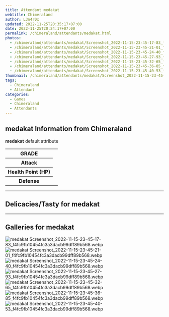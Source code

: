 ```yaml
---
title: Attendant medakat
webtitle: Chimeraland
author: L3n4r0x
updated: 2022-11-25T20:35:17+07:00
date: 2022-11-25T20:24:17+07:00
permalink: /chimeraland/attendants/medakat.html
photos:
  - /chimeraland/attendants/medakat/Screenshot_2022-11-15-23-45-17-83_f4fc9fb10454fc3a3dacb99dff89b568.webp
  - /chimeraland/attendants/medakat/Screenshot_2022-11-15-23-45-21-01_f4fc9fb10454fc3a3dacb99dff89b568.webp
  - /chimeraland/attendants/medakat/Screenshot_2022-11-15-23-45-24-40_f4fc9fb10454fc3a3dacb99dff89b568.webp
  - /chimeraland/attendants/medakat/Screenshot_2022-11-15-23-45-27-93_f4fc9fb10454fc3a3dacb99dff89b568.webp
  - /chimeraland/attendants/medakat/Screenshot_2022-11-15-23-45-32-65_f4fc9fb10454fc3a3dacb99dff89b568.webp
  - /chimeraland/attendants/medakat/Screenshot_2022-11-15-23-45-36-85_f4fc9fb10454fc3a3dacb99dff89b568.webp
  - /chimeraland/attendants/medakat/Screenshot_2022-11-15-23-45-40-53_f4fc9fb10454fc3a3dacb99dff89b568.webp
thumbnail: /chimeraland/attendants/medakat/Screenshot_2022-11-15-23-45-17-83_f4fc9fb10454fc3a3dacb99dff89b568.webp
tags:
  - Chimeraland
  - Attendant
categories:
  - Games
  - Chimeraland
  - Attendants
---
```


<section id="bootstrap-wrapper"><link rel="stylesheet" href="https://rawcdn.githack.com/dimaslanjaka/Web-Manajemen/0c3b5aa1813bd4abcd2c11bf3e37928b15c28664/css/bootstrap-5-3-0-alpha3-wrapper.css"/><h2 id="attribute">medakat Information from Chimeraland</h2><p><b>medakat</b> default attribute <table><tr><th>GRADE</th><td></td></tr><tr><th>Attack</th><td></td></tr><tr><th>Health Point (HP)</th><td></td></tr><tr><th>Defense</th><td></td></tr></table></p><hr/><h2 id="delicacies">Delicacies/Tasty for medakat</h2><div class="text-white bg-dark"></div><hr/><div id="gallery"><h2>Galleries for medakat</h2><div class="row"><div class="col-lg-6 col-12"><img src="/chimeraland/attendants/medakat/Screenshot_2022-11-15-23-45-17-83_f4fc9fb10454fc3a3dacb99dff89b568.webp" alt="medakat Screenshot_2022-11-15-23-45-17-83_f4fc9fb10454fc3a3dacb99dff89b568.webp"/></div><div class="col-lg-6 col-12"><img src="/chimeraland/attendants/medakat/Screenshot_2022-11-15-23-45-21-01_f4fc9fb10454fc3a3dacb99dff89b568.webp" alt="medakat Screenshot_2022-11-15-23-45-21-01_f4fc9fb10454fc3a3dacb99dff89b568.webp"/></div><div class="col-lg-6 col-12"><img src="/chimeraland/attendants/medakat/Screenshot_2022-11-15-23-45-24-40_f4fc9fb10454fc3a3dacb99dff89b568.webp" alt="medakat Screenshot_2022-11-15-23-45-24-40_f4fc9fb10454fc3a3dacb99dff89b568.webp"/></div><div class="col-lg-6 col-12"><img src="/chimeraland/attendants/medakat/Screenshot_2022-11-15-23-45-27-93_f4fc9fb10454fc3a3dacb99dff89b568.webp" alt="medakat Screenshot_2022-11-15-23-45-27-93_f4fc9fb10454fc3a3dacb99dff89b568.webp"/></div><div class="col-lg-6 col-12"><img src="/chimeraland/attendants/medakat/Screenshot_2022-11-15-23-45-32-65_f4fc9fb10454fc3a3dacb99dff89b568.webp" alt="medakat Screenshot_2022-11-15-23-45-32-65_f4fc9fb10454fc3a3dacb99dff89b568.webp"/></div><div class="col-lg-6 col-12"><img src="/chimeraland/attendants/medakat/Screenshot_2022-11-15-23-45-36-85_f4fc9fb10454fc3a3dacb99dff89b568.webp" alt="medakat Screenshot_2022-11-15-23-45-36-85_f4fc9fb10454fc3a3dacb99dff89b568.webp"/></div><div class="col-lg-6 col-12"><img src="/chimeraland/attendants/medakat/Screenshot_2022-11-15-23-45-40-53_f4fc9fb10454fc3a3dacb99dff89b568.webp" alt="medakat Screenshot_2022-11-15-23-45-40-53_f4fc9fb10454fc3a3dacb99dff89b568.webp"/></div></div></div></section>